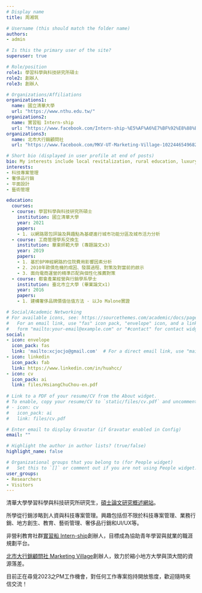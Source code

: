```yaml
---
# Display name
title: 周湘筑

# Username (this should match the folder name)
authors:
- admin

# Is this the primary user of the site?
superuser: true

# Role/position
role1: 學習科學與科技研究所碩士
role2: 創辦人
role3: 創辦人

# Organizations/Affiliations
organizations1:
  name: 國立清華大學
  url: "https://www.nthu.edu.tw/"
organizations2:
  name: 實習船 Intern-ship
  url: "https://www.facebook.com/Intern-ship-%E5%AF%A6%E7%BF%92%E8%88%B9-419545985123665/"
organizations3:
  name: 北市大行銷顧問社
  url: "https://www.facebook.com/MKV-UT-Marketing-Village-102244654968249"

# Short bio (displayed in user profile at end of posts)
bio: My interests include local revitalization, rural education, luxury marketing and arts administration. 
interests:
- 科技專案管理
- 奢侈品行銷
- 平面設計
- 藝術管理

education:
  courses:
  - course: 學習科學與科技研究所碩士
    institution: 國立清華大學
    year: 2021
    papers:
    - 1. 以網路眾包評論及興趣點為基礎進行城市功能分區及城市活力分析
  - course: 工商管理學系交換生
    institution: 華東師範大學 (專題論文x3)
    year: 2019
    papers:
    - 1. 基於BP神經網路的住院費用影響因素分析
    - 2. 2010年歐債危機的成因、發展過程、對策及對當前的啟示
    - 3. 面向電商運營的精準匹配與個性化推薦對策
  - course: 都會產業經營與行銷學系學士
    institution: 臺北市立大學 (畢業論文x1)
    year: 2016
    papers:
    - 1. 建構奢侈品牌價值估值方法 - 以Jo Malone實證

# Social/Academic Networking
# For available icons, see: https://sourcethemes.com/academic/docs/page-builder/#icons
#   For an email link, use "fas" icon pack, "envelope" icon, and a link in the
#   form "mailto:your-email@example.com" or "#contact" for contact widget.
social:
- icon: envelope
  icon_pack: fas
  link: 'mailto:xcjocjo@gmail.com'  # For a direct email link, use "mailto:test@example.org".
- icon: linkedin
  icon_pack: fab
  link: https://www.linkedin.com/in/huahcc/
- icon: cv
  icon_pack: ai
  link: files/HsiangChuChou-en.pdf
 
# Link to a PDF of your resume/CV from the About widget.
# To enable, copy your resume/CV to `static/files/cv.pdf` and uncomment the lines below.
# - icon: cv
#   icon_pack: ai
#   link: files/cv.pdf

# Enter email to display Gravatar (if Gravatar enabled in Config)
email: ""

# Highlight the author in author lists? (true/false)
highlight_name: false

# Organizational groups that you belong to (for People widget)
#   Set this to `[]` or comment out if you are not using People widget.
user_groups:
- Researchers
- Visitors
---
```


清華大學學習科學與科技研究所研究生，<a href="https://huahcc.github.io/HsinchuCityFunction/">碩士論文研究概述網站</a>。

所學從行銷涉略到人資與科技專案管理。興趣包括但不限於科技專案管理、業務行銷、地方創生、教育、藝術管理、奢侈品行銷和UI/UX等。

非營利教育社群<a href="https://www.facebook.com/Intern-ship-%E5%AF%A6%E7%BF%92%E8%88%B9-419545985123665/">實習船 Intern-ship</a>創辦人，目標成為協助青年學習與就業的職涯規劃平台。

<a href="https://www.facebook.com/MKV-UT-Marketing-Village-102244654968249">北市大行銷顧問社 Marketing Village</a>創辦人，致力於縮小地方大學與頂大間的資源落差。

目前正在尋覓2023之PM工作機會，對任何工作專案抱持開放態度，歡迎隨時來信交流！